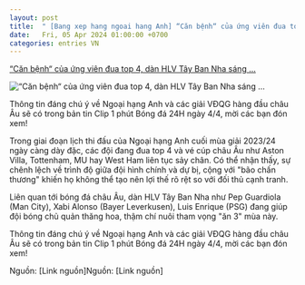 ```yaml
---
layout: post
title:  " [Bang xep hang ngoai hang Anh] “Căn bệnh“ của ứng viên đua top 4, dàn HLV Tây Ban Nha sáng ..."
date:   Fri, 05 Apr 2024 01:00:00 +0700
categories: entries VN
---
```

[“Căn bệnh“ của ứng viên đua top 4, dàn HLV Tây Ban Nha sáng ...](https://www.24h.com.vn/bong-da/can-benh-cua-ung-vien-dua-top-4-dan-hlv-tay-ban-nha-sang-cua-an-3-clip-1-phut-bong-da-24h-c48a1557052.html)

![“Căn bệnh“ của ứng viên đua top 4, dàn HLV Tây Ban Nha sáng ...](https://icdn.24h.com.vn/upload/2-2024/images/2024-04-04/sadfsadfsad-1712227689-661-width740height495-auto-crop-watermark.jpg)

Thông tin đáng chú ý về Ngoại hạng Anh và các giải VĐQG hàng đầu châu Âu sẽ có trong bản tin Clip 1 phút Bóng đá 24H ngày 4/4, mời các bạn đón xem!

Trong giai đoạn lịch thi đấu của Ngoại hạng Anh cuối mùa giải 2023/24 ngày càng dày đặc, các đội đang đua top 4 và vé cúp châu Âu như Aston Villa, Tottenham, MU hay West Ham liên tục sảy chân. Có thể nhận thấy, sự chênh lệch về trình độ giữa đội hình chính và dự bị, cộng với "bão chấn thương" khiến họ không thể tạo nên lợi thế rõ rệt so với đối thủ cạnh tranh.

Liên quan tới bóng đá châu Âu, dàn HLV Tây Ban Nha như Pep Guardiola (Man City), Xabi Alonso (Bayer Leverkusen), Luis Enrique (PSG) đang giúp đội bóng chủ quản thăng hoa, thậm chí nuôi tham vọng "ăn 3" mùa này.

Thông tin đáng chú ý về Ngoại hạng Anh và các giải VĐQG hàng đầu châu Âu sẽ có trong bản tin Clip 1 phút Bóng đá 24H ngày 4/4, mời các bạn đón xem!

Nguồn: [Link nguồn]Nguồn: [Link nguồn]

